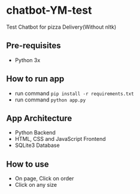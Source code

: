 # chatbot-YM-test
Test Chatbot for pizza Delivery(Without nltk)

## Pre-requisites
 * Python 3x

## How to run app
 * run command ```pip install -r requirements.txt```
 * run command ```python app.py```

## App Architecture
 * Python Backend
 * HTML, CSS and JavaScript Frontend
 * SQLite3 Database
 
## How to use
 * On page, Click on order
 * Click on any size